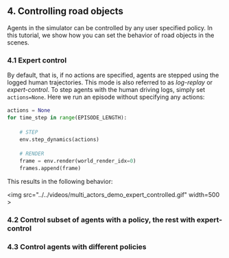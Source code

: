 ## 4. Controlling road objects

Agents in the simulator can be controlled by any user specified policy. In this tutorial, we show how you can set the behavior of road objects in the scenes.

### 4.1 Expert control

By default, that is, if no actions are specified, agents are stepped using the logged human trajectories. This mode is also referred to as _log-replay_ or _expert-control_. To step agents with the human driving logs, simply set `actions=None`. Here we run an episode without specifying any actions:

```Python
actions = None
for time_step in range(EPISODE_LENGTH):
  
    # STEP
    env.step_dynamics(actions)

    # RENDER
    frame = env.render(world_render_idx=0)
    frames.append(frame)

```

This results in the following behavior:

<img src="../../videos/multi_actors_demo_expert_controlled.gif" width=500 \>

### 4.2 Control subset of agents with a policy, the rest with expert-control

### 4.3 Control agents with different policies

